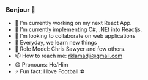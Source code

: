 ### Bonjour 👋

- 🔭 I’m currently working on my next React App.
- 🌱 I’m currently implementing C#, .NEt into Reactjs.
- 👯 I’m looking to collaborate on web applications 
- 🤔 Everyday, we learn new things
- 💬 Role Model: Chris Sawyer and few others.
- 📫 How to reach me: rklamadji@gmail.com 
- 😄 Pronouns: He/Him
- ⚡ Fun fact: I love Football ⚽

